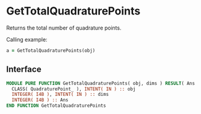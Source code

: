 # GetTotalQuadraturePoints

Returns the total number of quadrature points.

Calling example:

```fortran
a = GetTotalQuadraturePoints(obj)
```

## Interface

```fortran
MODULE PURE FUNCTION GetTotalQuadraturePoints( obj, dims ) RESULT( Ans )
  CLASS( QuadraturePoint_ ), INTENT( IN ) :: obj
  INTEGER( I4B ), INTENT( IN ) :: dims
  INTEGER( I4B ) :: Ans
END FUNCTION GetTotalQuadraturePoints
```
